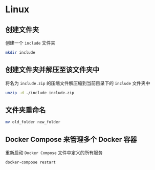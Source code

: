 # Linux

## 创建文件夹

创建一个 `include` 文件夹

```sh
mkdir include
```

## 创建文件夹并解压至该文件夹中

将名为 `include.zip` 的压缩文件解压缩到当前目录下的 `include` 文件夹中

```sh
unzip -d ./include include.zip
```

## 文件夹重命名

```sh
mv old_folder new_folder
```

## Docker Compose 来管理多个 Docker 容器

重新启动 `Docker Compose` 文件中定义的所有服务

```sh
docker-compose restart
```
